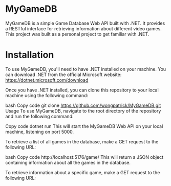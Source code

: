 # MyGameDB
MyGameDB is a simple Game Database Web API built with .NET. It provides a RESTful interface for retrieving information about different video games.
This project was built as a personal project to get familiar with .NET.

# Installation
To use MyGameDB, you'll need to have .NET installed on your machine. You can download .NET from the official Microsoft website: https://dotnet.microsoft.com/download

Once you have .NET installed, you can clone this repository to your local machine using the following command:

bash
Copy code
git clone https://github.com/wongpatrick/MyGameDB.git
Usage
To use MyGameDB, navigate to the root directory of the repository and run the following command:

Copy code
dotnet run
This will start the MyGameDB Web API on your local machine, listening on port 5000.

To retrieve a list of all games in the database, make a GET request to the following URL:

bash
Copy code
http://localhost:5176/game/
This will return a JSON object containing information about all the games in the database.

To retrieve information about a specific game, make a GET request to the following URL:
